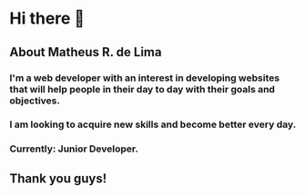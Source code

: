 # Hi there 👋
## About Matheus R. de Lima
### I'm a web developer with an interest in developing websites that will help people in their day to day with their goals and objectives.
### I am looking to acquire new skills and become better every day.
### Currently: Junior Developer.
## Thank you guys!

<!--
**MatheusRamosDeLima/MatheusRamosdeLima** is a ✨ _special_ ✨ repository because its `README.md` (this file) appears on your GitHub profile.

Here are some ideas to get you started:

- 🔭 I’m currently working on ...
- 🌱 I’m currently learning ...
- 👯 I’m looking to collaborate on ...
- 🤔 I’m looking for help with ...
- 💬 Ask me about ...
- 📫 How to reach me: ...
- 😄 Pronouns: ...
- ⚡ Fun fact: ...
-->
